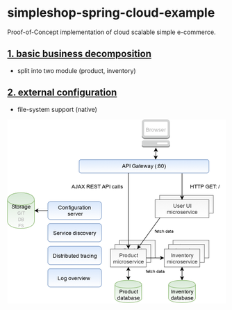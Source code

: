 # simpleshop-spring-cloud-example
Proof-of-Concept implementation of cloud scalable simple e-commerce.


## [1. basic business decomposition](https://github.com/petrfilip/simpleshop-spring-cloud-example/tree/1-decomposition)
- split into two module (product, inventory)
## [2. external configuration](https://github.com/petrfilip/simpleshop-spring-cloud-example/tree/2-external-config)
- file-system support (native)


![Image of Yaktocat](architecture.png)